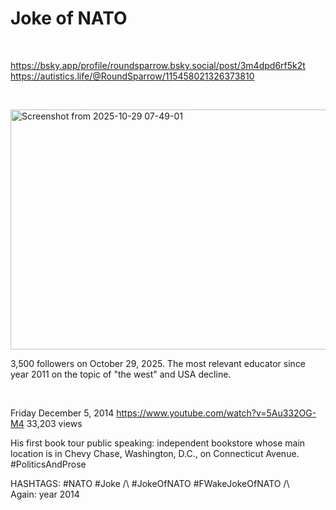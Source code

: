 # Joke of NATO

&nbsp;

https://bsky.app/profile/roundsparrow.bsky.social/post/3m4dpd6rf5k2t    
https://autistics.life/@RoundSparrow/115458021326373810

&nbsp;

<img width="974" height="384" alt="Screenshot from 2025-10-29 07-49-01" src="https://github.com/user-attachments/assets/9ea7e133-bc8a-4ca8-a62c-797b7a635fe9" />

3,500 followers on October 29, 2025. The most relevant educator since year 2011 on the topic of "the west" and USA decline.

&nbsp;

Friday December 5, 2014 https://www.youtube.com/watch?v=5Au332OG-M4  33,203 views

His first book tour public speaking: independent bookstore whose main location is in Chevy Chase, Washington, D.C., on Connecticut Avenue. #PoliticsAndProse 

HASHTAGS:  #NATO #Joke /\ #JokeOfNATO #FWakeJokeOfNATO /\      
Again: year 2014
